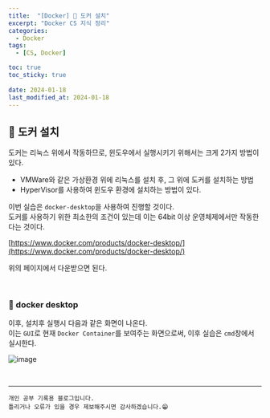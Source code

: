 ```yaml
---
title:  "[Docker] 🐋 도커 설치"
excerpt: "Docker CS 지식 정리"
categories:
  - Docker
tags:
  - [CS, Docker]

toc: true
toc_sticky: true
 
date: 2024-01-18
last_modified_at: 2024-01-18
---
```


## 📖 도커 설치

도커는 리눅스 위에서 작동하므로, 윈도우에서 실행시키기 위해서는 크게 2가지 방법이 있다.  
 - VMWare와 같은 가상환경 위에 리눅스를 설치 후, 그 위에 도커를 설치하는 방법
 - HyperVisor를 사용하여 윈도우 환경에 설치하는 방법이 있다.

이번 실습은 `docker-desktop`을 사용하여 진행할 것이다.  
도커를 사용하기 위한 최소한의 조건이 있는데 이는 64bit 이상 운영체제에서만 작동한다는 것이다.

[https://www.docker.com/products/docker-desktop/](https://www.docker.com/products/docker-desktop/)

위의 페이지에서 다운받으면 된다.  

<br>

### 🍄 docker desktop

이후, 설치후 실행시 다음과 같은 화면이 나온다.  
이는 `GUI`로 현재 `Docker Container`를 보여주는 화면으로써, 이후 실습은 `cmd`창에서 실시한다.  

![image](https://github.com/yyechan0602/yyechan0602.github.io/assets/37824506/8e4f0353-ac16-4d97-9c50-5f9e0180a3fc)

<br>

***
    개인 공부 기록용 블로그입니다.
    틀리거나 오류가 있을 경우 제보해주시면 감사하겠습니다.😁
